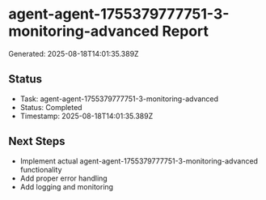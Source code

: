 # agent-agent-1755379777751-3-monitoring-advanced Report

Generated: 2025-08-18T14:01:35.389Z

## Status
- Task: agent-agent-1755379777751-3-monitoring-advanced
- Status: Completed
- Timestamp: 2025-08-18T14:01:35.389Z

## Next Steps
- Implement actual agent-agent-1755379777751-3-monitoring-advanced functionality
- Add proper error handling
- Add logging and monitoring
